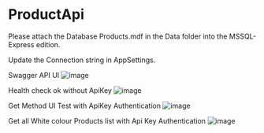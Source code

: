 # ProductApi

Please attach the Database Products.mdf in the Data folder into the MSSQL-Express edition.

Update the Connection string in AppSettings.

Swagger API UI
![image](https://user-images.githubusercontent.com/6185505/179887402-2b004bfb-32c5-4aba-bb0b-a265f66fab93.png)

Health check ok without ApiKey
![image](https://user-images.githubusercontent.com/6185505/179887654-bb060a0d-71a1-4b3f-a948-3e0249792762.png)

Get Method UI Test with ApiKey Authentication
![image](https://user-images.githubusercontent.com/6185505/179887565-ac76777e-7bb2-40eb-8f8b-929969220a7c.png)

Get all White colour Products list with Api Key Authentication
![image](https://user-images.githubusercontent.com/6185505/179887801-98373a35-7962-49f6-a11b-27bb39880293.png)
